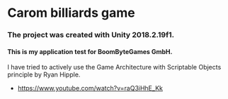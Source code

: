 # Carom billiards game
### The project was created with Unity 2018.2.19f1.
#### This is my application test for BoomByteGames GmbH. 

I have tried to actively use the Game Architecture with Scriptable Objects principle by Ryan Hipple.
- https://www.youtube.com/watch?v=raQ3iHhE_Kk
